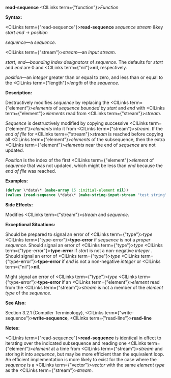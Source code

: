 **read-sequence** <ClLinks  term={"function"}><i>Function</i></ClLinks> 



**Syntax:** 



<ClLinks  term={"read-sequence"}><b>read-sequence</b></ClLinks> *sequence stream* &amp;key *start end → position* 



*sequence*—a *sequence*. 



<ClLinks  term={"stream"}><i>stream</i></ClLinks>—an *input stream*. 



*start*, *end*—*bounding index designators* of *sequence*. The defaults for *start* and *end* are 0 and <ClLinks  term={"nil"}><b>nil</b></ClLinks>, respectively. 



*position*—an *integer* greater than or equal to zero, and less than or equal to the <ClLinks  term={"length"}><i>length</i></ClLinks> of the *sequence*. 



**Description:** 



Destructively modifies *sequence* by replacing the <ClLinks  term={"element"}><i>elements</i></ClLinks> of *sequence bounded* by *start* and *end* with <ClLinks  term={"element"}><i>elements</i></ClLinks> read from <ClLinks  term={"stream"}><i>stream</i></ClLinks>. 



*Sequence* is destructively modified by copying successive <ClLinks  term={"element"}><i>elements</i></ClLinks> into it from <ClLinks  term={"stream"}><i>stream</i></ClLinks>. If the *end of file* for <ClLinks  term={"stream"}><i>stream</i></ClLinks> is reached before copying all <ClLinks  term={"element"}><i>elements</i></ClLinks> of the subsequence, then the extra <ClLinks  term={"element"}><i>elements</i></ClLinks> near the end of *sequence* are not updated. 







 



 



*Position* is the index of the first <ClLinks  term={"element"}><i>element</i></ClLinks> of *sequence* that was not updated, which might be less than *end* because the *end of file* was reached. 



**Examples:**
```lisp
(defvar \*data\* (make-array 15 :initial-element nil)) 
(values (read-sequence \*data\* (make-string-input-stream "test string")) \*data\*) → 11, #(#\t #\e #\s #\t #\Space #\s #\t #\r #\i #\n #\g NIL NIL NIL NIL) 
```
**Side Effects:** 



Modifies <ClLinks  term={"stream"}><i>stream</i></ClLinks> and *sequence*. 



**Exceptional Situations:** 



Should be prepared to signal an error of <ClLinks  term={"type"}><i>type</i></ClLinks> <ClLinks  term={"type-error"}><b>type-error</b></ClLinks> if *sequence* is not a *proper sequence*. Should signal an error of <ClLinks  term={"type"}><i>type</i></ClLinks> <ClLinks  term={"type-error"}><b>type-error</b></ClLinks> if *start* is not a non-negative *integer* . Should signal an error of <ClLinks  term={"type"}><i>type</i></ClLinks> <ClLinks  term={"type-error"}><b>type-error</b></ClLinks> if *end* is not a non-negative *integer* or <ClLinks  term={"nil"}><b>nil</b></ClLinks>. 



Might signal an error of <ClLinks  term={"type"}><i>type</i></ClLinks> <ClLinks  term={"type-error"}><b>type-error</b></ClLinks> if an <ClLinks  term={"element"}><i>element</i></ClLinks> read from the <ClLinks  term={"stream"}><i>stream</i></ClLinks> is not a member of the *element type* of the *sequence*. 



**See Also:** 



Section 3.2.1 (Compiler Terminology), <ClLinks  term={"write-sequence"}><b>write-sequence</b></ClLinks>, <ClLinks  term={"read-line"}><b>read-line</b></ClLinks> 



**Notes:** 



<ClLinks  term={"read-sequence"}><b>read-sequence</b></ClLinks> is identical in effect to iterating over the indicated subsequence and reading one <ClLinks  term={"element"}><i>element</i></ClLinks> at a time from <ClLinks  term={"stream"}><i>stream</i></ClLinks> and storing it into *sequence*, but may be more efficient than the equivalent loop. An efficient implementation is more likely to exist for the case where the *sequence* is a <ClLinks  term={"vector"}><i>vector</i></ClLinks> with the same *element type* as the <ClLinks  term={"stream"}><i>stream</i></ClLinks>. 



